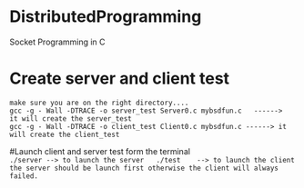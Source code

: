 # DistributedProgramming
Socket Programming in C

# Create server and client test
```
make sure you are on the right directory....  
gcc -g - Wall -DTRACE -o server_test Server0.c mybsdfun.c   ------>  it will create the server_test  
gcc -g - Wall -DTRACE -o client_test Client0.c mybsdfun.c ------> it will create the client_test  
```
#Launch client and server test form the terminal  
                    ```
                  ./server --> to launch the server  
                 ./test    --> to launch the client  
                 the server should be launch first otherwise the client will always failed.  
                 ```



